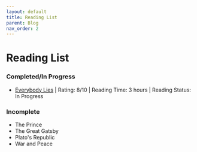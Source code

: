 ```yaml
---
layout: default
title: Reading List
parent: Blog
nav_order: 2
---
```

# Reading List

### Completed/In Progress
- [Everybody Lies](Everybody_Lies.md) | Rating: 8/10 | Reading Time: 3 hours | Reading Status: In Progress

### Incomplete
- The Prince
- The Great Gatsby
- Plato's Republic
- War and Peace